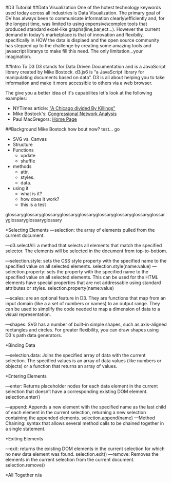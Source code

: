 #D3 Tutorial
##Data Visualization
One of the hotest technology keywords used today across all industries is Data Visualization.  The primary goal of DV has always been to communicate information clearly\efficiently and, for the longest time, was limited to using expensive\complex tools that produced standard excel-like graphs(line,bar,ect...).  However the current demand in today's marketplace is that of innovation and flexibiliy, specifically in HOW the data is displaed and the open source community has stepped up to the challenge by creating some amazing tools and javascript librarys to make fill this need.  The only limitation...your imagination.  

##Intro To D3
D3 stands for Data Driven Documentation and is a JavaScript library created by Mike Bostock.  d3.js6 is “a JavaScript library for manipulating documents based on data”.  D3 is all about helping you to take information and make it more accessible to others via a web browser.  

The give you a better idea of it's capabilites let's look at the following examples:

  * NYTimes article: ["A Chicago divided By Killings" ](http://www.nytimes.com/interactive/2013/01/02/us/chicago-killings.html) 
  * Mike Bostock's: [Congressional Network Analysis](http://christopherroach.com/pydata2013/)
  * Paul MacGregors: [Home Page]( http://p--m.co/ )
  

##Background
Mike Bostock
how bout now? test... go
- SVG vs. Canvas
- Structure
- Functions
  - update
  - shuffle
- methods
  - attr.
  - styles.
  - data.
- using it
  - what is it?
  - how does it work?
  - this is a test














glossaryglossaryglossaryglossaryglossaryglossaryglossaryglossaryglossaryglossaryglossaryglossary


*Selecting Elements
—selection: the array of elements pulled from the current document. 	

—d3.selectAll: a method that selects all elements that match the specified selector. The elements will be selected in the document from top-to-bottom. 

—selection.style: sets the CSS style property with the specified name to the specified value on all selected elements. 
selection.style(name:value)
—selection.property: sets the property with the specified name to the specified value on all selected elements. This can be used for the HTML elements have special properties that are not addressable using standard attributes or styles.
selection.property(name:value)

—scales: are an optional feature in D3. They are functions that map from an input domain (like a a set of numbers or names) to an output range. They can be used to simplify the code needed to map a dimension of data to a visual representation.
 

—shapes: SVG has a number of built-in simple shapes, such as axis-aligned rectangles and circles. For greater flexibility, you can draw shapes using D3's path data generators. 

	
*Binding Data

—selection.data: Joins the specified array of data with the current selection. The specified values is an array of data values (like numbers or objects) or a function that returns an array of values. 


*Entering Elements

—enter: Returns placeholder nodes for each data element in the current selection that doesn’t have a corresponding existing DOM element.
 selection.enter()

—append: Appends a new element with the specified name as the last child of each element in the current selection, returning a new selection containing the appended elements.
selection.append(name)
—Method Chaining: syntax that allows several method calls to be chained together in a single statement.


*Exiting Elements	

—exit: returns  the existing DOM elements in the current selection for which no new data element was found.
selection.exit()
—remove: Removes the elements in the current selection from the current document. 
selection.remove()

*All Together
n/a
